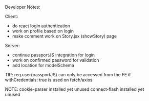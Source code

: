 Developer Notes:

Client:
- do react login authentication
- work on profile based on login
- make comment work on Story.jsx (showStory) page 

Server:
- continue passportJS integration for login
- work on confirmed password for validation
- add location for modelSchema


TIP:
req.user(passportJS) can only be accessed from the FE if withCredentials: true is used on fetch/axios

NOTE:
cookie-parser installed yet unused
connect-flash installed yet unused
